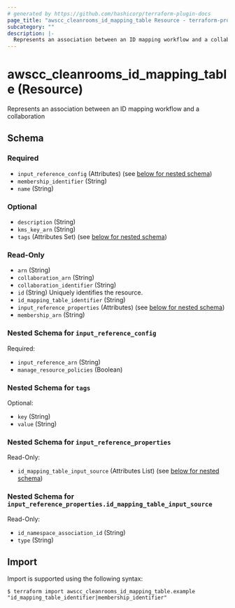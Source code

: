 ```yaml
---
# generated by https://github.com/hashicorp/terraform-plugin-docs
page_title: "awscc_cleanrooms_id_mapping_table Resource - terraform-provider-awscc"
subcategory: ""
description: |-
  Represents an association between an ID mapping workflow and a collaboration
---
```


# awscc_cleanrooms_id_mapping_table (Resource)

Represents an association between an ID mapping workflow and a collaboration



<!-- schema generated by tfplugindocs -->
## Schema

### Required

- `input_reference_config` (Attributes) (see [below for nested schema](#nestedatt--input_reference_config))
- `membership_identifier` (String)
- `name` (String)

### Optional

- `description` (String)
- `kms_key_arn` (String)
- `tags` (Attributes Set) (see [below for nested schema](#nestedatt--tags))

### Read-Only

- `arn` (String)
- `collaboration_arn` (String)
- `collaboration_identifier` (String)
- `id` (String) Uniquely identifies the resource.
- `id_mapping_table_identifier` (String)
- `input_reference_properties` (Attributes) (see [below for nested schema](#nestedatt--input_reference_properties))
- `membership_arn` (String)

<a id="nestedatt--input_reference_config"></a>
### Nested Schema for `input_reference_config`

Required:

- `input_reference_arn` (String)
- `manage_resource_policies` (Boolean)


<a id="nestedatt--tags"></a>
### Nested Schema for `tags`

Optional:

- `key` (String)
- `value` (String)


<a id="nestedatt--input_reference_properties"></a>
### Nested Schema for `input_reference_properties`

Read-Only:

- `id_mapping_table_input_source` (Attributes List) (see [below for nested schema](#nestedatt--input_reference_properties--id_mapping_table_input_source))

<a id="nestedatt--input_reference_properties--id_mapping_table_input_source"></a>
### Nested Schema for `input_reference_properties.id_mapping_table_input_source`

Read-Only:

- `id_namespace_association_id` (String)
- `type` (String)

## Import

Import is supported using the following syntax:

```shell
$ terraform import awscc_cleanrooms_id_mapping_table.example "id_mapping_table_identifier|membership_identifier"
```
